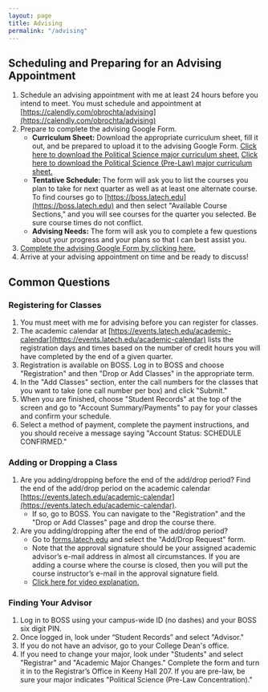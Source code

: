 ```yaml
---
layout: page
title: Advising
permalink: "/advising"
---
```


## Scheduling and Preparing for an Advising Appointment
1. Schedule an advising appointment with me at least 24 hours before you intend to meet. You must schedule and appointment at [https://calendly.com/obrochta/advising](https://calendly.com/obrochta/advising)
2. Prepare to complete the advising Google Form.
	* **Curriculum Sheet:** Download the appropriate curriculum sheet, fill it out, and be prepared to upload it to the advising Google Form. [Click here to download the Political Science major curriculum sheet.](/files/PoliticalScienceCurriculum.xlsx) [Click here to download the Political Science (Pre-Law) major curriculum sheet.](/files/PoliticalSciencePreLawCurriculum.xlsx)
	* **Tentative Schedule:** The form will ask you to list the courses you plan to take for next quarter as well as at least one alternate course. To find courses go to [https://boss.latech.edu](https://boss.latech.edu) and then select "Available Course Sections," and you will see courses for the quarter you selected. Be sure course times do not conflict.
	* **Advising Needs:** The form will ask you to complete a few questions about your progress and your plans so that I can best assist you.
3. [Complete the advising Google Form by clicking here.](https://forms.gle/mtztKk533vUbnSd27)
4. Arrive at your advising appointment on time and be ready to discuss!


## Common Questions
### Registering for Classes
1. You must meet with me for advising before you can register for classes.
2.	The academic calendar at [https://events.latech.edu/academic-calendar](https://events.latech.edu/academic-calendar) lists the registration days and times based on the number of credit hours you will have completed by the end of a given quarter.
3.	Registration is available on BOSS. Log in to BOSS and choose "Registration" and then "Drop or Add Classes" in the appropriate term.
4.	In the "Add Classes" section, enter the call numbers for the classes that you want to take (one call number per box) and click "Submit."
5.	When you are finished, choose "Student Records" at the top of the screen and go to "Account Summary/Payments" to pay for your classes and confirm your schedule.
6.	Select a method of payment, complete the payment instructions, and you should receive a message saying "Account Status: SCHEDULE CONFIRMED."

### Adding or Dropping a Class
1. Are you adding/dropping before the end of the add/drop period? Find the end of the add/drop period on the academic calendar [https://events.latech.edu/academic-calendar](https://events.latech.edu/academic-calendar).
	* If so, go to BOSS. You can navigate to the "Registration" and the "Drop or Add Classes" page and drop the course there.
2. Are you adding/dropping after the end of the add/drop period?
	* Go to [forms.latech.edu](https://forms.latech.edu) and select the "Add/Drop Request" form.
	* Note that the approval signature should be your assigned academic advisor’s e-mail address in almost all circumstances. If you are adding a course where the course is closed, then you will put the course instructor’s e-mail in the approval signature field.
	* [Click here for video explanation.](https://www.youtube.com/watch?v=w8sexX6geeU)

### Finding Your Advisor
1.	Log in to BOSS using your campus-wide ID (no dashes) and your BOSS six digit PIN.
2.	Once logged in, look under “Student Records” and select "Advisor."
3.	If you do not have an advisor, go to your College Dean's office.
4.	If you need to change your major, look under "Students" and select "Registrar" and "Academic Major Changes." Complete the form and turn it in to the Registrar’s Office in Keeny Hall 207. If you are pre-law, be sure your major indicates "Political Science (Pre-Law Concentration)."





